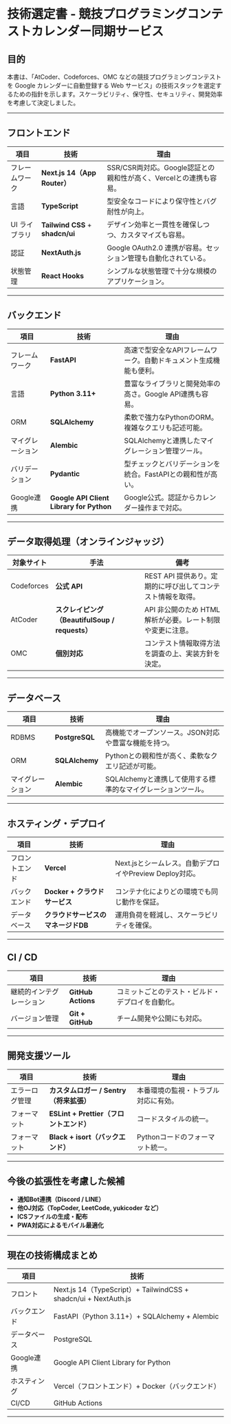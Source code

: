 # 技術選定書 - 競技プログラミングコンテストカレンダー同期サービス

## 目的

本書は、「AtCoder、Codeforces、OMC などの競技プログラミングコンテストを Google カレンダーに自動登録する Web サービス」の技術スタックを選定するための指針を示します。スケーラビリティ、保守性、セキュリティ、開発効率を考慮して決定しました。

---

## フロントエンド

| 項目 | 技術 | 理由 |
|------|------|------|
| フレームワーク | **Next.js 14（App Router）** | SSR/CSR両対応。Google認証との親和性が高く、Vercelとの連携も容易。 |
| 言語 | **TypeScript** | 型安全なコードにより保守性とバグ耐性が向上。 |
| UI ライブラリ | **Tailwind CSS** + **shadcn/ui** | デザイン効率と一貫性を確保しつつ、カスタマイズも容易。 |
| 認証 | **NextAuth.js** | Google OAuth2.0 連携が容易。セッション管理も自動化されている。 |
| 状態管理 | **React Hooks** | シンプルな状態管理で十分な規模のアプリケーション。 |

---

## バックエンド

| 項目 | 技術 | 理由 |
|------|------|------|
| フレームワーク | **FastAPI** | 高速で型安全なAPIフレームワーク。自動ドキュメント生成機能も便利。 |
| 言語 | **Python 3.11+** | 豊富なライブラリと開発効率の高さ。Google API連携も容易。 |
| ORM | **SQLAlchemy** | 柔軟で強力なPythonのORM。複雑なクエリも記述可能。 |
| マイグレーション | **Alembic** | SQLAlchemyと連携したマイグレーション管理ツール。 |
| バリデーション | **Pydantic** | 型チェックとバリデーションを統合。FastAPIとの親和性が高い。 |
| Google連携 | **Google API Client Library for Python** | Google公式。認証からカレンダー操作まで対応。 |

---

## データ取得処理（オンラインジャッジ）

| 対象サイト | 手法 | 備考 |
|-------------|------|------|
| Codeforces | **公式 API** | REST API 提供あり。定期的に呼び出してコンテスト情報を取得。 |
| AtCoder | **スクレイピング（BeautifulSoup / requests）** | API 非公開のため HTML 解析が必要。レート制限や変更に注意。 |
| OMC | **個別対応** | コンテスト情報取得方法を調査の上、実装方針を決定。 |

---

## データベース

| 項目 | 技術 | 理由 |
|------|------|------|
| RDBMS | **PostgreSQL** | 高機能でオープンソース。JSON対応や豊富な機能を持つ。 |
| ORM | **SQLAlchemy** | Pythonとの親和性が高く、柔軟なクエリ記述が可能。 |
| マイグレーション | **Alembic** | SQLAlchemyと連携して使用する標準的なマイグレーションツール。 |

---

## ホスティング・デプロイ

| 項目 | 技術 | 理由 |
|------|------|------|
| フロントエンド | **Vercel** | Next.jsとシームレス。自動デプロイやPreview Deploy対応。 |
| バックエンド | **Docker + クラウドサービス** | コンテナ化によりどの環境でも同じ動作を保証。 |
| データベース | **クラウドサービスのマネージドDB** | 運用負荷を軽減し、スケーラビリティを確保。 |

---

## CI / CD

| 項目 | 技術 | 理由 |
|------|------|------|
| 継続的インテグレーション | **GitHub Actions** | コミットごとのテスト・ビルド・デプロイを自動化。 |
| バージョン管理 | **Git + GitHub** | チーム開発や公開にも対応。 |

---

## 開発支援ツール

| 項目 | 技術 | 理由 |
|------|------|------|
| エラーログ管理 | **カスタムロガー / Sentry（将来拡張）** | 本番環境の監視・トラブル対応に有効。 |
| フォーマット | **ESLint + Prettier（フロントエンド）** | コードスタイルの統一。 |
| フォーマット | **Black + isort（バックエンド）** | Pythonコードのフォーマット統一。 |

---

## 今後の拡張性を考慮した候補

- **通知Bot連携（Discord / LINE）**
- **他OJ対応（TopCoder, LeetCode, yukicoder など）**
- **ICSファイルの生成・配布**
- **PWA対応によるモバイル最適化**

---

## 現在の技術構成まとめ

| 項目 | 技術 |
|------|------|
| フロント | Next.js 14（TypeScript）+ TailwindCSS + shadcn/ui + NextAuth.js |
| バックエンド | FastAPI（Python 3.11+）+ SQLAlchemy + Alembic |
| データベース | PostgreSQL |
| Google連携 | Google API Client Library for Python |
| ホスティング | Vercel（フロントエンド）+ Docker（バックエンド） |
| CI/CD | GitHub Actions |

---

